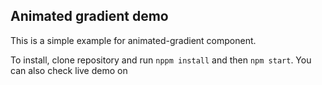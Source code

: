 ## Animated gradient demo

This is a simple example for animated-gradient component.

To install, clone repository and run ```nppm install``` and then ```npm start```. You can also check live demo on